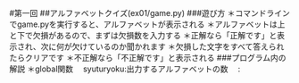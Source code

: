 #第一回
##アルファベットクイズ(ex01/game.py)
###遊び方
＊コマンドラインでgame.pyを実行すると、アルファベットが表示される
＊アルファベットは上と下で欠損があるので、まずは欠損数を入力する
＊正解なら「正解です」と表示され、次に何が欠けているのか聞かれます
＊欠損した文字をすべて答えられたらクリアです
＊不正解なら「不正解です」と表示される
###プログラム内の解説
＊global関数
　syuturyoku:出力するアルファベットの数
　: